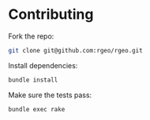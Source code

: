 # Contributing

Fork the repo:

```sh
git clone git@github.com:rgeo/rgeo.git
```

Install dependencies:

```sh
bundle install
```

Make sure the tests pass:

```sh
bundle exec rake
```
